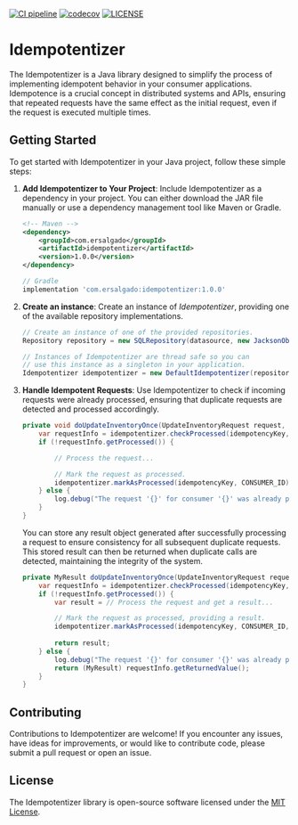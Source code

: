 [![CI pipeline](https://github.com/3rs4lg4d0/idempotentizer/actions/workflows/ci.yaml/badge.svg)](https://github.com/3rs4lg4d0/idempotentizer/actions/workflows/ci.yaml)
[![codecov](https://codecov.io/github/3rs4lg4d0/idempotentizer/graph/badge.svg?token=RJycX1Nh4H)](https://codecov.io/github/3rs4lg4d0/idempotentizer)
[![LICENSE](https://img.shields.io/badge/license-MIT-blue.svg)](LICENSE)

# Idempotentizer

The Idempotentizer is a Java library designed to simplify the process of implementing idempotent behavior in your consumer applications. Idempotence is a crucial concept in distributed systems and APIs, ensuring that repeated requests have the same effect as the initial request, even if the request is executed multiple times.

## Getting Started

To get started with Idempotentizer in your Java project, follow these simple steps:

1. **Add Idempotentizer to Your Project**: Include Idempotentizer as a dependency in your project. You can either download the JAR file manually or use a dependency management tool like Maven or Gradle.

    ```xml
    <!-- Maven -->
    <dependency>
        <groupId>com.ersalgado</groupId>
        <artifactId>idempotentizer</artifactId>
        <version>1.0.0</version>
    </dependency>
    ```

    ```groovy
    // Gradle
    implementation 'com.ersalgado:idempotentizer:1.0.0'
    ```

2. **Create an instance**: Create an instance of *Idempotentizer*, providing one of the available repository implementations.

    ```java
    // Create an instance of one of the provided repositories.
    Repository repository = new SQLRepository(datasource, new JacksonObjectSerde());

    // Instances of Idempotentizer are thread safe so you can
    // use this instance as a singleton in your application.
    Idempotentizer idempotentizer = new DefaultIdempotentizer(repository);
    ```

3. **Handle Idempotent Requests**: Use Idempotentizer to check if incoming requests were already processed, ensuring that duplicate requests are detected and processed accordingly.

    ```java
    private void doUpdateInventoryOnce(UpdateInventoryRequest request, UUID idempotencyKey) {
        var requestInfo = idempotentizer.checkProcessed(idempotencyKey, CONSUMER_ID);
        if (!requestInfo.getProcessed()) {

            // Process the request...

            // Mark the request as processed.
            idempotentizer.markAsProcessed(idempotencyKey, CONSUMER_ID);
        } else {
            log.debug("The request '{}' for consumer '{}' was already processed", idempotencyKey, CONSUMER_ID);
        }
    }
    ```

    You can store any result object generated after successfully processing a request to ensure consistency for all subsequent duplicate requests. This stored result can then be returned when duplicate calls are detected, maintaining the integrity of the system.

    ```java
    private MyResult doUpdateInventoryOnce(UpdateInventoryRequest request, UUID idempotencyKey) {
        var requestInfo = idempotentizer.checkProcessed(idempotencyKey, CONSUMER_ID);
        if (!requestInfo.getProcessed()) {
            var result = // Process the request and get a result...

            // Mark the request as processed, providing a result.
            idempotentizer.markAsProcessed(idempotencyKey, CONSUMER_ID, result);
            
            return result;
        } else {
            log.debug("The request '{}' for consumer '{}' was already processed", idempotencyKey, CONSUMER_ID);
            return (MyResult) requestInfo.getReturnedValue();
        }
    }

## Contributing

Contributions to Idempotentizer are welcome! If you encounter any issues, have ideas for improvements, or would like to contribute code, please submit a pull request or open an issue.

## License

The Idempotentizer library is open-source software licensed under the [MIT License](https://opensource.org/licenses/MIT).

